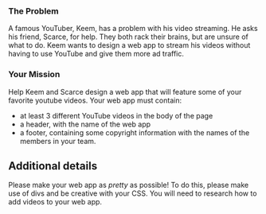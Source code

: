 ### The Problem 

A famous YouTuber, Keem, has a problem with his video streaming. He asks his friend, Scarce, for help. They both rack their brains, but are unsure of what to do. Keem wants to design a web app to stream his videos without having to use YouTube and give them more ad traffic. 

### Your Mission 

Help Keem and Scarce design a web app that will feature some of your favorite youtube videos. Your web app must contain: 

- at least 3 different YouTube videos in the body of the page
- a header, with the name of the web app
- a footer, containing some copyright information with the names of the members in your team.

## Additional details

Please make your web app as *pretty* as possible! To do this, please make use of divs and be creative with your CSS. You will need to research how to add videos to your web app. 
